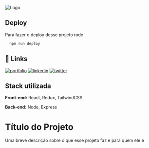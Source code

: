 
![Logo](https://media.licdn.com/dms/image/D4D0BAQFNR93j4fKXJA/company-logo_200_200/0/1696797819036/infinityschool_logo?e=2147483647&v=beta&t=5z2xI78OCCR5QNMWQogGZZ-yC3xMS15sLO7B5_e-fY8)


## Deploy

Para fazer o deploy desse projeto rode

```bash
  npm run deploy
```




## 🔗 Links
[![portfolio](https://img.shields.io/badge/my_portfolio-000?style=for-the-badge&logo=ko-fi&logoColor=white)](https://katherineoelsner.com/)
[![linkedin](https://img.shields.io/badge/linkedin-0A66C2?style=for-the-badge&logo=linkedin&logoColor=white)](https://www.linkedin.com/)
[![twitter](https://img.shields.io/badge/twitter-1DA1F2?style=for-the-badge&logo=twitter&logoColor=white)](https://twitter.com/)


## Stack utilizada

**Front-end:** React, Redux, TailwindCSS

**Back-end:** Node, Express


# Título do Projeto

Uma breve descrição sobre o que esse projeto faz e para quem ele é

